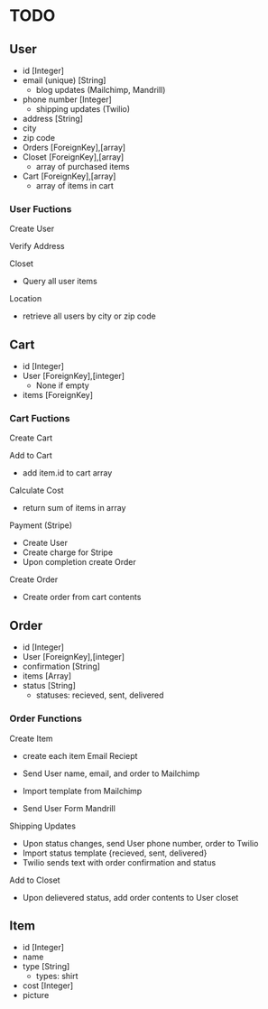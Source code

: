 # TODO

## User

- id [Integer]
- email (unique) [String]
  - blog updates (Mailchimp, Mandrill)
- phone number [Integer]
  - shipping updates (Twilio)
- address [String]
- city
- zip code
- Orders [ForeignKey],[array]
- Closet [ForeignKey],[array]
  - array of purchased items
- Cart [ForeignKey],[array]
  - array of items in cart

### User Fuctions

Create User

Verify Address

Closet

- Query all user items

Location

- retrieve all users by city or zip code

## Cart

- id [Integer]
- User [ForeignKey],[integer]
  - None if empty
- items [ForeignKey]

### Cart Fuctions

Create Cart

Add to Cart

- add item.id to cart array

Calculate Cost

- return sum of items in array

Payment (Stripe)

- Create User
- Create charge for Stripe
- Upon completion create Order

Create Order

- Create order from cart contents

## Order

- id [Integer]
- User [ForeignKey],[integer]
- confirmation [String]
- items [Array]
- status [String]
  - statuses: recieved, sent, delivered

### Order Functions

Create Item

- create each item
  Email Reciept

- Send User name, email, and order to Mailchimp
- Import template from Mailchimp
- Send User Form Mandrill

Shipping Updates

- Upon status changes, send User phone number, order to Twilio
- Import status template {recieved, sent, delivered}
- Twilio sends text with order confirmation and status

Add to Closet

- Upon delievered status, add order contents to User closet

## Item

- id [Integer]
- name
- type [String]
  - types: shirt
- cost [Integer]
- picture
